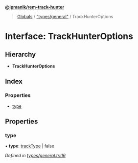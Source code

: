 **[@ipmanlk/rem-track-hunter](../README.md)**

> [Globals](../globals.md) / ["types/general"](../modules/_types_general_.md) / TrackHunterOptions

# Interface: TrackHunterOptions

## Hierarchy

* **TrackHunterOptions**

## Index

### Properties

* [type](_types_general_.trackhunteroptions.md#type)

## Properties

### type

•  **type**: [trackType](../modules/_types_general_.md#tracktype) \| false

*Defined in [types/general.ts:16](https://github.com/ipmanlk/rem-track-hunter/blob/89e99c1/lib/types/general.ts#L16)*
